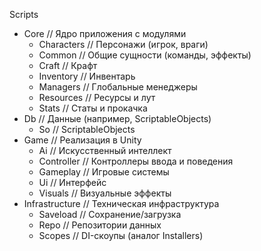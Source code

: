 Scripts
- Core                     // Ядро приложения с модулями
    - Characters            // Персонажи (игрок, враги)
    - Common                // Общие сущности (команды, эффекты)
    - Craft                 // Крафт
    - Inventory             // Инвентарь
    - Managers              // Глобальные менеджеры
    - Resources             // Ресурсы и лут
    - Stats                 // Статы и прокачка
- Db                      // Данные (например, ScriptableObjects)
    - So                   // ScriptableObjects
- Game                    // Реализация в Unity
    - Ai                   // Искусственный интеллект
    - Controller           // Контроллеры ввода и поведения
    - Gameplay             // Игровые системы
    - Ui                   // Интерфейс
    - Visuals              // Визуальные эффекты
- Infrastructure          // Техническая инфраструктура
    - Saveload             // Сохранение/загрузка
    - Repo                 // Репозитории данных
    - Scopes               // DI-скоупы (аналог Installers)